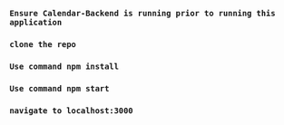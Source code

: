 ### `Ensure Calendar-Backend is running prior to running this application`
### `clone the repo`
### `Use command npm install`
### `Use command npm start`
### `navigate to localhost:3000`
